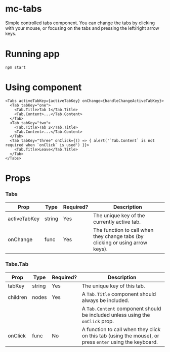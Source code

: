 # mc-tabs
Simple controlled tabs component.
You can change the tabs by clicking with your mouse, or focusing on the tabs and pressing the left/right arrow keys.


# Running app
`npm start`


# Using component
```
<Tabs activeTabKey={activeTabKey} onChange={handleChangeActiveTabKey}>
  <Tab tabKey="one">
    <Tab.Title>Tab 1</Tab.Title>
    <Tab.Content>...</Tab.Content>
  </Tab>
  <Tab tabKey="two">
    <Tab.Title>Tab 2</Tab.Title>
    <Tab.Content>...</Tab.Content>
  </Tab>
  <Tab tabKey="three" onClick={() => { alert('`Tab.Content` is not required when `onClick` is used') }}>
    <Tab.Title>Leave</Tab.Title>
  </Tab>
</Tabs>
```


# Props

### Tabs

| Prop          | Type    | Required?  | Description                                                                    |
| ------------- | ------- | ---------- | ------------------------------------------------------------------------------ |
| activeTabKey  | string  | Yes        | The unique key of the currently active tab.                                    |
| onChange      | func    | Yes        | The function to call when they change tabs (by clicking or using arrow keys).  |

### Tabs.Tab

| Prop          | Type    | Required?  | Description                                                                    |
| ------------- | ------- | ---------- | ------------------------------------------------------------------------------ |
| tabKey        | string  | Yes        | The unique key of this tab.                                                    |
| children      | nodes   | Yes        | A `Tab.Title` component should always be included.                             |
|               |         |            | A `Tab.Content` component should be included unless using the `onClick` prop.  |
| onClick       | func    | No         | A function to call when they click on this tab (using the mouse), or press `enter` using the keyboard. |

